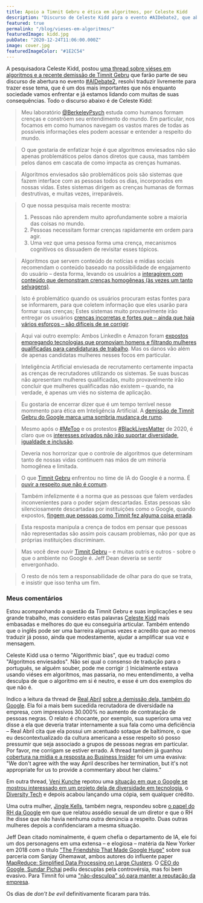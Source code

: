 ```yaml
---
title: Apoio a Timnit Gebru e ética em algoritmos, por Celeste Kidd
description: "Discurso de Celeste Kidd para o evento #AIDebate2, que aborda de frente uma das pautas mais importantes para a tecnologia"
featured: true
permalink: "/blog/vieses-em-algoritmos/"
featuredImage: kidd.jpg
pubDate: "2020-12-24T11:06:00.000Z"
image: cover.jpg
featuredImageColor: "#1E2C54"
---
```


<p class="lead">A pesquisadora Celeste Kidd, postou <a href="https://twitter.com/celestekidd/status/1341936884767854593">uma thread sobre viéses em algoritmos e a recente demissão de Timnit Gebru</a> que farão parte de seu discurso de abertura no evento <a href="https://twitter.com/hashtag/AIDebate2">#AIDebate2</a>, resolvi traduzir livremente para trazer esse tema, que é um dos mais importantes que nós enquanto sociedade vamos enfrentar e já estamos lidando com muitas de suas consequências. Todo o discurso abaixo é de Celeste Kidd:</p>

>Meu laboratório [@BerkeleyPsych](https://twitter.com/BerkeleyPsych) estuda como humanos formam crenças e constrõem seu entendimento do mundo. Em particular, nos focamos em como humanos navegam os vastos mares de todas as possíveis informações eles podem acessar e entender a respeito do mundo.

>O que gostaria de enfatizar hoje é que algoritmos enviesados não são apenas problemáticos pelos danos diretos que causa, mas também pelos danos em cascata de como impacta as crenças humanas.

>Algoritmos enviesados são problemáticos pois são sistemas que fazem interface com as pessoas todos os dias, incorporados em nossas vidas. Estes sistemas dirigem as crenças humanas de formas destrutivas, e muitas vezes, irreparáveis.

>O que nossa pesquisa mais recente mostra:
> 1. Pessoas não aprendem muito aprofundamente sobre a maioria das coisas no mundo.
> 2. Pessoas necessitam formar crenças rapidamente em ordem para agir.
> 3. Uma vez que uma pessoa forma uma crença, mecanismos cognitivos os dissuadem de revisitar esses tópicos.

>Algoritmos que servem conteúdo de notícias e mídias sociais recomendam o conteúdo baseado na possibilidade de engajamento do usuário – desta forma, levando os usuários a [interagirem com conteúdo que demonstram crenças homogêneas (às vezes um tanto selvagens)](https://www.reuters.com/article/us-alphabet-google-research-focus-idUSKBN28X1CB).

>Isto é problemático quando os usuários procuram estas fontes para se informarem, para que coletem informação que eles usarão para formar suas crenças; Estes sistemas muito provavelmente irão entregar os usuários [crenças incorretas e fortes que – ainda que haja vários esforços – são difíceis de se corrigir](https://www.youtube.com/watch?v=MX5cqgUVkQE).

>Aqui vai outro exemplo: Ambos LinkedIn e Amazon foram [expostos empregando tecnologias que promoviam homens e filtrando mulheres qualificadas para candidaturas de trabalho](https://www.reuters.com/article/us-amazon-com-jobs-automation-insight/amazon-scraps-secret-ai-recruiting-tool-that-showed-bias-against-women-idUSKCN1MK08G). Mas os danos vão além de apenas candidatas mulheres nesses focos em particular.

>Inteligência Artificial enviesada de recrutamento certamente impacta as crenças de recrutadores utilizando os sistemas. Se suas buscas não apresentam mulheres qualificadas, muito provavelmente irão concluir que mulheres qualificadas não existem – quando, na verdade, é apenas um viés no sistema de aplicação.

>Eu gostaria de encerrar dizer que é um tempo terrível nesse mommento para ética em Inteligência Artificial. A [demissão de Timnit Gebru do Google marca uma sombria mudança de rumo](https://www.nytimes.com/2020/12/03/technology/google-researcher-timnit-gebru.html).

>Mesmo após o [#MeToo](https://twitter.com/hashtag/MeToo) e os protestos [#BlackLivesMatter](https://twitter.com/hashtag/BlackLivesMatter?src=hashtag_click) de 2020, é claro que os [interesses privados não irão suportar diversidade, igualdade e inclusão](https://techcrunch.com/2020/12/03/googles-co-lead-of-ethical-ai-team-says-she-was-fired-for-sending-an-email/).

>Deveria nos horrorizar que o controle de algoritmos que determinam tanto de nossas vidas continuem nas mãos de um minoria homogênea e limitada.

>O que [Timnit Gebru](https://twitter.com/timnitGebru) enfrentou no time de IA do Google é a norma. É [ouvir a respeito que não é comum](https://www.technologyreview.com/2020/12/16/1014634/google-ai-ethics-lead-timnit-gebru-tells-story/).

>Também infelizmente é a norma que as pessoas que falem verdades inconvenientes para o poder sejam descartadas. Estas pessoas são silenciosamente descartadas por instituições como o Google, quando expostos, [fingem que pessoas como Timnit fez alguma coisa errada](https://dynamic.uoregon.edu/jjf/institutionalbetrayal/).

>Esta resposta manipula a crença de todos em pensar que pessoas não representadas são assim pois causam problemas, não por que as próprias instituições discriminam.

>Mas você deve ouvir [Timnit Gebru](https://twitter.com/timnitGebru) – e muitas outris e outros - sobre o que o ambiente no Google é. Jeff Dean deveria se sentir envergonhado.

>O resto de nós tem a responsabilidade de olhar para do que se trata, e insistir que isso tenha um fim.

### Meus comentários

Estou acompanhando a questão da Timnit Gebru e suas implicações e seu grande trabalho, mas considero estas palavras [Celeste Kidd](https://www.kiddlab.com/) mais embasadas e melhores do que eu conseguiria articular. Também entendo que o inglês pode ser uma barreira algumas vezes e acredito que ao menos traduzir já posso, ainda que modestamente, ajudar a amplificar sua voz e mensagem.

Celeste Kidd usa o termo "Algorithmic bias", que eu traduzi como "Algoritmos enviesados". Não sei qual o consenso de tradução para o português, se alguém souber, pode me corrigir :) Inicialmente estava usando viéses em algoritmos, mas passaria, no meu entendimento, a velha desculpa de que o algoritmo em si é neutro, e esse é um dos exemplos do que não é.

Indico a leitura da thread de [Real Abril](https://twitter.com/RealAbril) [sobre a demissão dela, também do Google](https://twitter.com/RealAbril/status/1341135819487100928). Ela foi a mais bem sucedida recrutadora de diversidade na empresa, com impressivos 30.000% no aumento de contratação de pessoas negras. O relato é chocante, por exemplo, sua superiora uma vez disse a ela que deveria tratar internamente a sua fala como uma deficiência – Real Abril cita que ela possui um acentuado sotaque de baltimore, o que eu descontextualizado da cultura americana a esse respeito só posso pressumir que seja associado a grupos de pessoas negras em particular. Por favor, me corrigam se estiver errado. A thread também já guanhou [cobertura na mídia e a resposta ao Business Insider](https://www.businessinsider.com/google-fired-employee-diversity-recruiter-baltimore-accent-was-disability-2020-12) foi um uma evasiva: "We don't agree with the way April describes her termination, but it's not appropriate for us to provide a commentary about her claims."

Em outra thread, [Veni Kunche](https://twitter.com/venikunche) repotou uma [situação em que o Google se mostrou interessado em um projeto dela de diversidade em tecnologia](https://twitter.com/venikunche/status/1341844516576358402), o [Diversity Tech](https://twitter.com/DiversifyTechCo) e depois acabou lançando uma cópia, sem qualquer crédito.

Uma outra mulher, [Jingle Kells](https://twitter.com/justkelly_ok), também negra, respondeu sobre [o papel do RH da Google](https://twitter.com/justkelly_ok/status/1342162867261497345) em que que relatou assédio sexual de um diretor e que o RH lhe disse que não havia nenhuma outra denúncia a respeito. Duas outras mulheres depois a confidenciaram a mesma situação.

Jeff Dean citado nominalmente, é quem chefia o departamento de IA, ele foi um dos personagens em uma extensa – e elogiosa – matéria da New Yorker em 2018 com o título ["The Friendship That Made Google Huge"](https://www.newyorker.com/magazine/2018/12/10/the-friendship-that-made-google-huge/amp?__twitter_impression=true) sobre sua parceria com Sanjay Ghemawat, ambos autores do influente paper [MapReduce: Simplified Data Processing on Large Clusters](https://research.google/pubs/pub62/). O [CEO do Google, Sundar Pichai](https://www.theverge.com/2020/12/9/22165983/google-ceo-sundar-pichai-apology-timnit-gebru-exit) pediu descuplas pela controvérsia, mas foi bem evasivo. Para Timnit foi uma ["não-desculpa" só para manter a reputação da empresa](https://www.businessinsider.com/timnit-gebru-google-ceo-sundar-pichai-non-apology-ai-researcher-2020-12).

Os dias de _don't be evil_ definitivamente ficaram para trás.